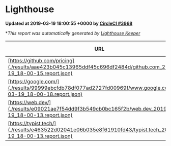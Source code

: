 
# Lighthouse

**Updated at 2019-03-19 18:00:55 +0000 by [CircleCI #3968](https://circleci.com/gh/ItinerisLtd/lighthouse-keeper-example/3968)**

**This report was automatically generated by [Lighthouse Keeper](https://github.com/itinerisltd/lighthouse-keeper)*

| URL | Performance | Accessibility | Best Practices | SEO | PWA | Updated At |
| --- | --- | --- | --- | --- | --- | --- |
| [https://github.com/pricing](./results/aae423b045c13965ddf45c696df2484d/github.com_2019-03-19_18-00-15.report.json) | 0.87 | 0.89 | 0.93 | 0.9 | 0.58 | 2019-03-19T18:00:15.234Z |
| [https://google.com/](./results/99999ebcfdb78df077ad2727fd00969f/www.google.com_2019-03-19_18-00-18.report.json) | 0.93 | 0.71 | 0.93 | 0.82 | 0.58 | 2019-03-19T18:00:18.480Z |
| [https://web.dev/](./results/e09021ae7f54dd9f3b549cb0bc165f2b/web.dev_2019-03-19_18-00-13.report.json) | 0.97 | 0.93 | 1 | 0.96 | 1 | 2019-03-19T18:00:13.358Z |
| [https://typist.tech/](./results/e463522d02041e06b035e8f61910fd43/typist.tech_2019-03-19_18-00-13.report.json) | 1 |  |  |  |  | 2019-03-19T18:00:13.880Z |
